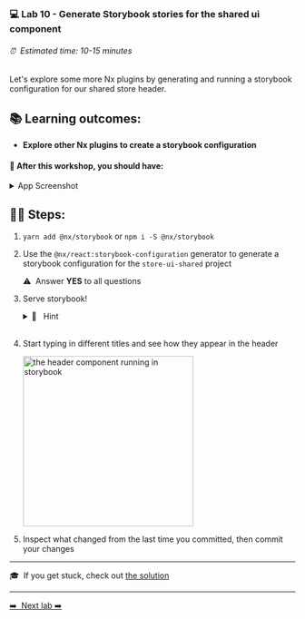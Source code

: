 ### 💻 Lab 10 - Generate Storybook stories for the shared ui component

###### ⏰ &nbsp;Estimated time: 10-15 minutes

Let's explore some more Nx plugins by generating and running a storybook configuration for our shared store header.

## 📚 Learning outcomes:

- **Explore other Nx plugins to create a storybook configuration**

#### 📲 After this workshop, you should have:

<details>
  <summary>App Screenshot</summary>
  No change in how the app looks!
</details>

## 🏋️‍♀️ Steps:

1.  `yarn add @nx/storybook` or `npm i -S @nx/storybook`
    <br/>

2.  Use the `@nx/react:storybook-configuration` generator to generate a storybook configuration for the `store-ui-shared` project

    ⚠️&nbsp;&nbsp;Answer **YES** to all questions
    <br />

3.  Serve storybook!

    <details>
    <summary>🐳 &nbsp;&nbsp;Hint</summary>

    `nx storybook store-ui-shared`

    </details><br />

4.  Start typing in different titles and see how they appear in the header

    <img src="../assets/storybook.gif" width="300" alt="the header component running in storybook">

    <br/>

5.  Inspect what changed from the last time you committed, then commit your changes
    <br />

---

🎓&nbsp;&nbsp;If you get stuck, check out [the solution](SOLUTION.md)

---

[➡️ &nbsp;Next lab ➡️](../lab11/LAB.md)
